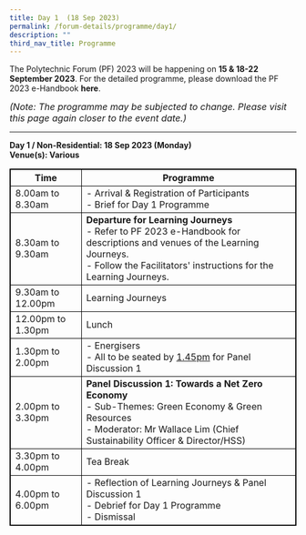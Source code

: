 ```yaml
---
title: Day 1  (18 Sep 2023)
permalink: /forum-details/programme/day1/
description: ""
third_nav_title: Programme
---
```

The Polytechnic Forum (PF) 2023 will be happening on **15 &amp; 18-22 September 2023**. For the detailed programme, please download the&nbsp;PF 2023 e-Handbook **here**.

<font size="-0.5"><i>(Note: The programme may be subjected to change. Please visit this page again closer to the event date.)</i></font>
<hr>

**Day 1 / Non-Residential: 18 Sep 2023 (Monday)**<br>
**Venue(s): Various**


<style>
table, th, td {
  border:1px solid black;
}
</style>

<table style="width:100%">
  <tbody><tr>
    <th>Time</th>
    <th>Programme</th>
  </tr>
  <tr>
    <td>8.00am to 8.30am</td>
    <td>- Arrival &amp; Registration of Participants<br>- Brief for Day 1 Programme</td>
  </tr>
  <tr>
    <td>8.30am to 9.30am</td>
		<td><b>Departure for Learning Journeys</b><br>- Refer to PF 2023 e-Handbook for descriptions and venues of the Learning Journeys.<br>- Follow the Facilitators' instructions for the Learning Journeys.</td>
  </tr>
		<tr>
    <td>9.30am to 12.00pm</td>
    <td>Learning Journeys</td>
  </tr>
  <tr>
		<td>12.00pm to 1.30pm</td>
    <td>Lunch</td>
  </tr>
  <tr>
		<td>1.30pm to 2.00pm</td>
    <td>- Energisers<br>- All to be seated by <u>1.45pm</u> for Panel Discussion 1</td>
  </tr>
		<tr>
			<td>2.00pm to 3.30pm</td>
			<td><b>Panel Discussion 1: Towards a Net Zero Economy</b><br>- Sub-Themes: Green Economy &amp; Green Resources<br>- Moderator: Mr Wallace Lim (Chief Sustainability Officer &amp; Director/HSS)</td>
  </tr>
		<tr>
			<td>3.30pm to 4.00pm</td>
    <td>Tea Break</td>
  </tr>
  <tr>
		<td>4.00pm to 6.00pm</td>
    <td>- Reflection of Learning Journeys &amp; Panel Discussion 1<br>- Debrief for Day 1 Programme<br>- Dismissal</td>
  </tr>
  <tr>
</tr></tbody></table>